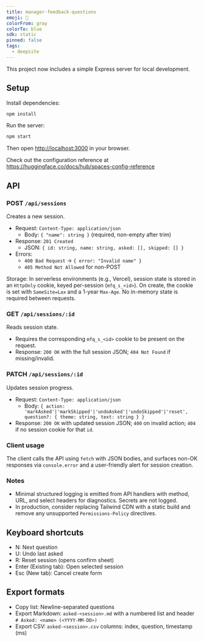 ```yaml
---
title: manager-feedback-questions
emoji: 🐳
colorFrom: gray
colorTo: blue
sdk: static
pinned: false
tags:
  - deepsite
---
```


This project now includes a simple Express server for local development.

## Setup

Install dependencies:

```bash
npm install
```

Run the server:

```bash
npm start
```

Then open <http://localhost:3000> in your browser.

Check out the configuration reference at <https://huggingface.co/docs/hub/spaces-config-reference>

## API

### POST `/api/sessions`

Creates a new session.

- Request: `Content-Type: application/json`
  - Body: `{ "name": string }` (required, non-empty after trim)
- Response: `201 Created`
  - JSON: `{ id: string, name: string, asked: [], skipped: [] }`
- Errors:
  - `400 Bad Request` → `{ error: "Invalid name" }`
  - `405 Method Not Allowed` for non-POST

Storage: In serverless environments (e.g., Vercel), session state is stored in an `HttpOnly` cookie, keyed per-session (`mfq_s_<id>`). On create, the cookie is set with `SameSite=Lax` and a 1-year `Max-Age`. No in-memory state is required between requests.

### GET `/api/sessions/:id`

Reads session state.

- Requires the corresponding `mfq_s_<id>` cookie to be present on the request.
- Response: `200 OK` with the full session JSON; `404 Not Found` if missing/invalid.

### PATCH `/api/sessions/:id`

Updates session progress.

- Request: `Content-Type: application/json`
  - Body: `{ action: 'markAsked'|'markSkipped'|'undoAsked'|'undoSkipped'|'reset', question?: { theme: string, text: string } }`
- Response: `200 OK` with updated session JSON; `400` on invalid action; `404` if no session cookie for that `id`.

### Client usage

The client calls the API using `fetch` with JSON bodies, and surfaces non-OK responses via `console.error` and a user-friendly alert for session creation.

### Notes

- Minimal structured logging is emitted from API handlers with method, URL, and select headers for diagnostics. Secrets are not logged.
- In production, consider replacing Tailwind CDN with a static build and remove any unsupported `Permissions-Policy` directives.

## Keyboard shortcuts

- N: Next question
- U: Undo last asked
- R: Reset session (opens confirm sheet)
- Enter (Existing tab): Open selected session
- Esc (New tab): Cancel create form

## Export formats

- Copy list: Newline-separated questions
- Export Markdown: `asked-<session>.md` with a numbered list and header `# Asked: <name> (<YYYY-MM-DD>)`
- Export CSV: `asked-<session>.csv` columns: index, question, timestamp (ms)
